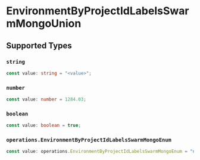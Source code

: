 # EnvironmentByProjectIdLabelsSwarmMongoUnion


## Supported Types

### `string`

```typescript
const value: string = "<value>";
```

### `number`

```typescript
const value: number = 1284.03;
```

### `boolean`

```typescript
const value: boolean = true;
```

### `operations.EnvironmentByProjectIdLabelsSwarmMongoEnum`

```typescript
const value: operations.EnvironmentByProjectIdLabelsSwarmMongoEnum = "null";
```

